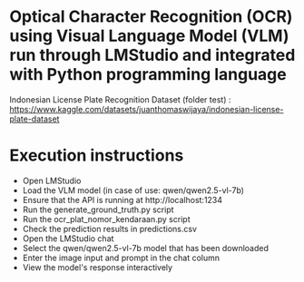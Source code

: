 # Optical Character Recognition (OCR) using Visual Language Model (VLM) run through LMStudio and integrated with Python programming language
Indonesian	License	Plate	Recognition Dataset (folder	test) : https://www.kaggle.com/datasets/juanthomaswijaya/indonesian-license-plate-dataset

# Execution instructions
- Open LMStudio
- Load the VLM model (in case of use: qwen/qwen2.5-vl-7b)
- Ensure that the API is running at http://localhost:1234
- Run the generate_ground_truth.py script
- Run the ocr_plat_nomor_kendaraan.py script
- Check the prediction results in predictions.csv
- Open the LMStudio chat
- Select the qwen/qwen2.5-vl-7b model that has been downloaded
- Enter the image input and prompt in the chat column
- View the model's response interactively
